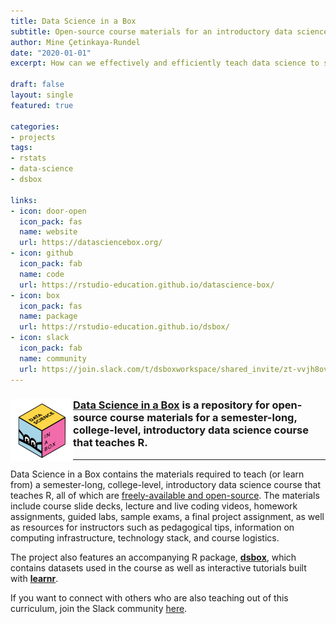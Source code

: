 ```yaml
---
title: Data Science in a Box
subtitle: Open-source course materials for an introductory data science curriculum
author: Mine Çetinkaya-Rundel
date: "2020-01-01"
excerpt: How can we effectively and efficiently teach data science to students with little to no background in computing and statistical thinking? How can we equip them with the skills and tools for reasoning with various types of data and leave them wanting to learn more? This introductory data science course is our (working) answer to this question.

draft: false
layout: single
featured: true

categories:
- projects
tags:
- rstats
- data-science
- dsbox

links:
- icon: door-open
  icon_pack: fas
  name: website
  url: https://datasciencebox.org/
- icon: github
  icon_pack: fab
  name: code
  url: https://rstudio-education.github.io/datascience-box/
- icon: box
  icon_pack: fas
  name: package
  url: https://rstudio-education.github.io/dsbox/
- icon: slack
  icon_pack: fab
  name: community
  url: https://join.slack.com/t/dsboxworkspace/shared_invite/zt-vvjh8ovb-dCy31PATijOrdaz9oVGvVQ
---
```


### <img src = "featured.png" width="100" align = "left"> [Data Science in a Box](https://datasciencebox.org/) is a repository for open-source course materials for a semester-long, college-level, introductory data science course that teaches R.

---

Data Science in a Box contains the materials required to teach (or learn from) a semester-long, college-level, introductory data science course that teaches R, all of which are [freely-available and open-source](https://github.com/rstudio-education/datascience-box/blob/master/LICENSE.md). The materials include course slide decks, lecture and live coding videos, homework assignments, guided labs, sample exams, a final project assignment, as well as resources for instructors such as pedagogical tips, information on computing infrastructure, technology stack, and course logistics.

The project also features an accompanying R package, [**dsbox**](https://rstudio-education.github.io/dsbox/), which contains datasets used in the course as well as interactive tutorials built with [**learnr**](https://rstudio.github.io/learnr/).

If you want to connect with others who are also teaching out of this curriculum, join the Slack community [here](https://join.slack.com/t/dsboxworkspace/shared_invite/zt-vvjh8ovb-dCy31PATijOrdaz9oVGvVQ).